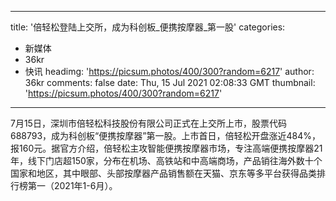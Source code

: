 
---
title: '倍轻松登陆上交所，成为科创板_便携按摩器_第一股'
categories: 
 - 新媒体
 - 36kr
 - 快讯
headimg: 'https://picsum.photos/400/300?random=6217'
author: 36kr
comments: false
date: Thu, 15 Jul 2021 02:08:33 GMT
thumbnail: 'https://picsum.photos/400/300?random=6217'
---

<div>   
7月15日，深圳市倍轻松科技股份有限公司正式在上交所上市，股票代码688793，成为科创板“便携按摩器”第一股。上市首日，倍轻松开盘涨近484%，报160元。据官方介绍，倍轻松主攻智能便携按摩器市场，专注高端便携按摩器21年，线下门店超150家，分布在机场、高铁站和中高端商场，产品销往海外数十个国家和地区，其中眼部、头部按摩器产品销售额在天猫、京东等多平台获得品类排行榜第一（2021年1-6月）。  
</div>
            